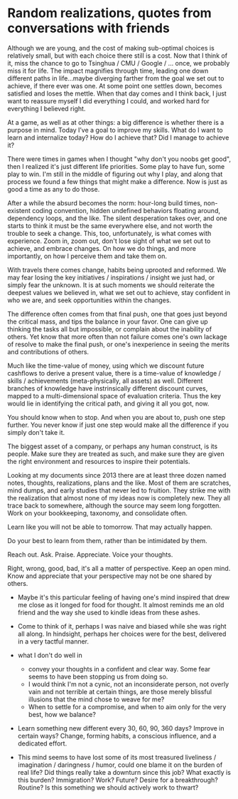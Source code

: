 # Random realizations, quotes from conversations with friends

Although we are young, and the cost of making sub-optimal choices is relatively small, but with each choice there still is a cost.
Now that I think of it, miss the chance to go to Tsinghua / CMU / Google / ... once, we probably miss it for life.
The impact magnifies through time, leading one down different paths in life...maybe diverging farther from the goal we set out to achieve, if there ever was one.
At some point one settles down, becomes satisfied and loses the mettle.
When that day comes and I think back, I just want to reassure myself I did everything I could, and worked hard for everything I believed right.

At a game, as well as at other things: a big difference is whether there is a purpose in mind.
Today I’ve a goal to improve my skills.
What do I want to learn and internalize today? How do I achieve that? Did I manage to achieve it?

There were times in games when I thought "why don't you noobs get good", then I realized it's just different life priorities.
Some play to have fun, some play to win.
I'm still in the middle of figuring out why I play, and along that process we found a few things that might make a difference.
Now is just as good a time as any to do those.

After a while the absurd becomes the norm: hour-long build times, non-existent coding convention, hidden undefined behaviors floating around, dependency loops, and the like.
The silent desperation takes over, and one starts to think it must be the same everywhere else, and not worth the trouble to seek a change.
This, too, unfortunately, is what comes with experience.
Zoom in, zoom out, don't lose sight of what we set out to achieve, and embrace changes.
On how we do things, and more importantly, on how I perceive them and take them on.

With travels there comes change, habits being uprooted and reformed.
We may fear losing the key initiatives / inspirations / insight we just had, or simply fear the unknown.
It is at such moments we should reiterate the deepest values we believed in, what we set out to achieve, stay confident in who we are, and seek opportunities within the changes.

The difference often comes from that final push, one that goes just beyond the critical mass, and tips the balance in your favor.
One can give up thinking the tasks all but impossible, or complain about the inability of others.
Yet know that more often than not failure comes one's own lackage of resolve to make the final push, or one's inexperience in seeing the merits and contributions of others.

Much like the time-value of money, using which we discount future cashflows to derive a present value, there is a time-value of knowledge / skills / achievements (meta-physically, all assets) as well.
Different branches of knowledge have instrinsically different discount curves, mapped to a multi-dimensional space of evaluation criteria.
Thus the key would lie in identifying the critical path, and giving it all you got, now.

You should know when to stop. And when you are about to, push one step further. You never know if just one step would make all the difference if you simply don't take it.

The biggest asset of a company, or perhaps any human construct, is its people.
Make sure they are treated as such, and make sure they are given the right environment and resources to inspire their potentials.

Looking at my documents since 2013 there are at least three dozen named notes, thoughts, realizations, plans and the like.
Most of them are scratches, mind dumps, and early studies that never led to fruition.
They strike me with the realization that almost none of my ideas now is completely new.
They all trace back to somewhere, although the source may seem long forgotten.
Work on your bookkeeping, taxonomy, and consolidate often.

Learn like you will not be able to tomorrow.
That may actually happen.

Do your best to learn from them, rather than be intimidated by them.

Reach out. Ask. Praise. Appreciate. Voice your thoughts.

Right, wrong, good, bad, it's all a matter of perspective.
Keep an open mind. Know and appreciate that your perspective may not be one shared by others.


* Maybe it's this particular feeling of having one's mind inspired that drew me close as it longed for food for thought. It almost reminds me an old friend and the way she used to kindle ideas from these ashes.
* Come to think of it, perhaps I was naive and biased while she was right all along. In hindsight, perhaps her choices were for the best, delivered in a very tactful manner.

* what I don't do well in
  * convey your thoughts in a confident and clear way. Some fear seems to have been stopping us from doing so.
  * I would think I'm not a cynic, not an inconsiderate person, not overly vain and not terrible at certain things, are those merely blissful illusions that the mind chose to weave for me?
  * When to settle for a compromise, and when to aim only for the very best, how we balance?

* Learn something new different every 30, 60, 90, 360 days? Improve in certain ways? Change, forming habits, a conscious influence, and a dedicated effort.

* This mind seems to have lost some of its most treasured liveliness / imagination / daringness / humor, could one blame it on the burden of real life? Did things really take a downturn since this job? What exactly is this burden? Immigration? Work? Future? Desire for a breakthrough? Routine? Is this something we should actively work to thwart?


